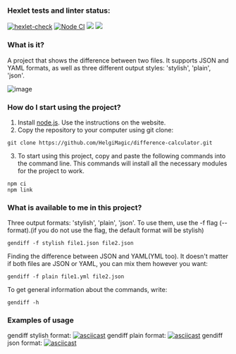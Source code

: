 ### Hexlet tests and linter status:
[![hexlet-check](https://github.com/HelgiMagic/difference-calculator/actions/workflows/hexlet-check.yml/badge.svg)](https://github.com/HelgiMagic/difference-calculator/actions/workflows/hexlet-check.yml)
[![Node CI](https://github.com/HelgiMagic/difference-calculator/actions/workflows/nodejs.yml/badge.svg)](https://github.com/HelgiMagic/difference-calculator/actions/workflows/nodejs.yml)
<a href="https://codeclimate.com/github/HelgiMagic/difference-calculator/maintainability"><img src="https://api.codeclimate.com/v1/badges/97fd75756a39f45a2137/maintainability" /></a>
<a href="https://codeclimate.com/github/HelgiMagic/difference-calculator/test_coverage"><img src="https://api.codeclimate.com/v1/badges/97fd75756a39f45a2137/test_coverage" /></a>

### What is it?

A project that shows the difference between two files. It supports JSON and YAML formats, as well as three different output styles: 'stylish', 'plain', 'json'.

![image](https://user-images.githubusercontent.com/113669521/228578148-bfb6b771-dbd8-416a-ae66-ba49281d3cf4.png)

### How do I start using the project?

1. Install [node.js](https://nodejs.org/). Use the instructions on the website.
2. Copy the repository to your computer using git clone:
```
git clone https://github.com/HelgiMagic/difference-calculator.git
```
3. To start using this project, copy and paste the following commands into the command line. This commands will install all the necessary modules for the project to work.
```
npm ci
npm link
```

### What is available to me in this project?

Three output formats: 'stylish', 'plain', 'json'. To use them, use the -f flag (--format).(if you do not use the flag, the default format will be stylish)
```
gendiff -f stylish file1.json file2.json
```
Finding the difference between JSON and YAML(YML too). It doesn't matter if both files are JSON or YAML, you can mix them however you want:
```
gendiff -f plain file1.yml file2.json
```
To get general information about the commands, write:
```
gendiff -h
```

### Examples of usage
gendiff stylish format:
[![asciicast](https://asciinema.org/a/Uoxk7GHgf8Z0oT1N4CT5UNfDp.svg)](https://asciinema.org/a/Uoxk7GHgf8Z0oT1N4CT5UNfDp)
gendiff plain format:
[![asciicast](https://asciinema.org/a/578100.svg)](https://asciinema.org/a/578100)
gendiff json format:
[![asciicast](https://asciinema.org/a/578099.svg)](https://asciinema.org/a/578099)